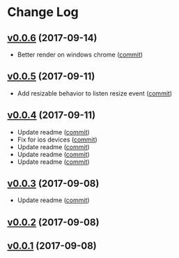 # Change Log

## [v0.0.6](https://github.com/DoubleTrade/custom-scrollbar/tree/0.0.6) (2017-09-14)
- Better render on windows chrome ([commit](https://github.com/DoubleTrade/custom-scrollbar/commit/5cfa3d9))

## [v0.0.5](https://github.com/DoubleTrade/custom-scrollbar/tree/0.0.5) (2017-09-11)
- Add resizable behavior to listen resize event ([commit](https://github.com/DoubleTrade/custom-scrollbar/commit/7b8e59f))

## [v0.0.4](https://github.com/DoubleTrade/custom-scrollbar/tree/0.0.4) (2017-09-11)
- Update readme ([commit](https://github.com/DoubleTrade/custom-scrollbar/commit/831821d))
- Fix for ios devices ([commit](https://github.com/DoubleTrade/custom-scrollbar/commit/29a2415))
- Update readme ([commit](https://github.com/DoubleTrade/custom-scrollbar/commit/2664cca))
- Update readme ([commit](https://github.com/DoubleTrade/custom-scrollbar/commit/a501155))
- Update readme ([commit](https://github.com/DoubleTrade/custom-scrollbar/commit/28b0135))

## [v0.0.3](https://github.com/DoubleTrade/custom-scrollbar/tree/0.0.3) (2017-09-08)
- Update readme ([commit](https://github.com/DoubleTrade/custom-scrollbar/commit/57f8044))

## [v0.0.2](https://github.com/DoubleTrade/custom-scrollbar/tree/0.0.2) (2017-09-08)

## [v0.0.1](https://github.com/DoubleTrade/custom-scrollbar/tree/0.0.1) (2017-09-08)
